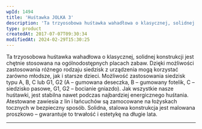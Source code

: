 ```yaml
---
wpId: 1494
title: 'Huśtawka JOLKA 3'
description: 'Ta trzyosobowa huśtawka wahadłowa o klasycznej, solidnej konstrukcji jest chętnie stosowana na ogólnodostępnych placach zabaw. Dzięki możliwości zastosowania różnego rodzaju siedzisk z urządzenia mogą korzystać zarówno młodsze, jak i starsze dzieci. Możliwość zastosowania siedzisk typu A, B, C lub G1, G2 (A – gumowana deseczka, B – gumowany fotelik, C – siedzisko pasowe, G1, G2 ...'
type: product
createdAt: 2017-07-07T09:30:34
modifiedAt: 2024-02-29T15:30:25
---
```



Ta trzyosobowa huśtawka wahadłowa o klasycznej, solidnej konstrukcji jest chętnie stosowana na ogólnodostępnych placach zabaw. Dzięki możliwości zastosowania różnego rodzaju siedzisk z urządzenia mogą korzystać zarówno młodsze, jak i starsze dzieci. Możliwość zastosowania siedzisk typu A, B, C lub G1, G2 (A – gumowana deseczka, B – gumowany fotelik, C – siedzisko pasowe, G1, G2 – bocianie gniazdo). Jak wszystkie nasze huśtawki, jest stabilna nawet podczas najbardziej energicznego huśtania. Atestowane zawiesia z lin i łańcuchów są zamocowane na łożyskach tocznych w bezpieczny sposób. Solidna, stalowa konstrukcja jest malowana proszkowo – gwarantuje to trwałość i estetykę na długie lata.

* * *